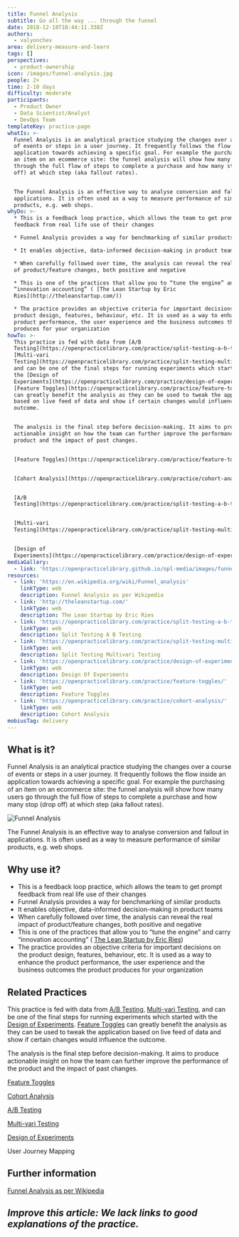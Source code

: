 ```yaml
---
title: Funnel Analysis
subtitle: Go all the way ... through the funnel
date: 2018-12-18T18:44:11.338Z
authors:
  - valyonchev
area: delivery-measure-and-learn
tags: []
perspectives:
  - product-ownership
icon: /images/funnel-analysis.jpg
people: 2+
time: 2-10 days
difficulty: moderate
participants:
  - Product Owner
  - Data Scientist/Analyst
  - DevOps Team
templateKey: practice-page
whatIs: >-
  Funnel Analysis is an analytical practice studying the changes over a course
  of events or steps in a user journey. It frequently follows the flow inside an
  application towards achieving a specific goal. For example the purchasing of
  an item on an ecommerce site: the funnel analysis will show how many users go
  through the full flow of steps to complete a purchase and how many stop (drop
  off) at which step (aka fallout rates).


  The Funnel Analysis is an effective way to analyse conversion and fallout in
  applications. It is often used as a way to measure performance of similar
  products, e.g. web shops.
whyDo: >-
  * This is a feedback loop practice, which allows the team to get prompt
  feedback from real life use of their changes

  * Funnel Analysis provides a way for benchmarking of similar products

  * It enables objective, data-informed decision-making in product teams

  * When carefully followed over time, the analysis can reveal the real impact
  of product/feature changes, both positive and negative

  * This is one of the practices that allow you to “tune the engine” and carry
  “innovation accounting” ( [The Lean Startup by Eric
  Ries](http://theleanstartup.com/))

  * The practice provides an objective criteria for important decisions on the
  product design, features, behaviour, etc. It is used as a way to enhance the
  product performance, the user experience and the business outcomes the product
  produces for your organization
howTo: >-
  This practice is fed with data from [A/B
  Testing](https://openpracticelibrary.com/practice/split-testing-a-b-testing/),
  [Multi-vari
  Testing](https://openpracticelibrary.com/practice/split-testing-multivari-testing/),
  and can be one of the final steps for running experiments which started with
  the [Design of
  Experiments](https://openpracticelibrary.com/practice/design-of-experiments/).
  [Feature Toggles](https://openpracticelibrary.com/practice/feature-toggles/)
  can greatly benefit the analysis as they can be used to tweak the application
  based on live feed of data and show if certain changes would influence the
  outcome.


  The analysis is the final step before decision-making. It aims to produce
  actionable insight on how the team can further improve the performance of the
  product and the impact of past changes.


  [Feature Toggles](https://openpracticelibrary.com/practice/feature-toggles/)


  [Cohort Analysis](https://openpracticelibrary.com/practice/cohort-analysis/)


  [A/B
  Testing](https://openpracticelibrary.com/practice/split-testing-a-b-testing/)


  [Multi-vari
  Testing](https://openpracticelibrary.com/practice/split-testing-multivari-testing/)


  [Design of
  Experiments](https://openpracticelibrary.com/practice/design-of-experiments/)
mediaGallery:
  - link: 'https://openpracticelibrary.github.io/opl-media/images/funnel-analysis.jpg'
resources:
  - link: 'https://en.wikipedia.org/wiki/Funnel_analysis'
    linkType: web
    description: Funnel Analysis as per Wikipedia
  - link: 'http://theleanstartup.com/'
    linkType: web
    description: The Lean Startup by Eric Ries
  - link: 'https://openpracticelibrary.com/practice/split-testing-a-b-testing/'
    linkType: web
    description: Split Testing A B Testing
  - link: 'https://openpracticelibrary.com/practice/split-testing-multivari-testing/'
    linkType: web
    description: Split Testing Multivari Testing
  - link: 'https://openpracticelibrary.com/practice/design-of-experiments/'
    linkType: web
    description: Design Of Experiments
  - link: 'https://openpracticelibrary.com/practice/feature-toggles/'
    linkType: web
    description: Feature Toggles
  - link: 'https://openpracticelibrary.com/practice/cohort-analysis/'
    linkType: web
    description: Cohort Analysis
mobiusTag: delivery
---
```

## What is it?

Funnel Analysis is an analytical practice studying the changes over a course of events or steps in a user journey. It frequently follows the flow inside an application towards achieving a specific goal. For example the purchasing of an item on an ecommerce site: the funnel analysis will show how many users go through the full flow of steps to complete a purchase and how many stop (drop off) at which step (aka fallout rates).

![Funnel Analysis](/images/funnel-analysis.jpg "Funnel Analysis")

The Funnel Analysis is an effective way to analyse conversion and fallout in applications. It is often used as a way to measure performance of similar products, e.g. web shops.

## Why use it?

* This is a feedback loop practice, which allows the team to get prompt feedback from real life use of their changes
* Funnel Analysis provides a way for benchmarking of similar products
* It enables objective, data-informed decision-making in product teams
* When carefully followed over time, the analysis can reveal the real impact of product/feature changes, both positive and negative
* This is one of the practices that allow you to “tune the engine” and carry “innovation accounting” ( [The Lean Startup by Eric Ries](http://theleanstartup.com/))
* The practice provides an objective criteria for important decisions on the product design, features, behaviour, etc. It is used as a way to enhance the product performance, the user experience and the business outcomes the product produces for your organization

## Related Practices

This practice is fed with data from [A/B Testing](https://openpracticelibrary.com/practice/split-testing-a-b-testing/), [Multi-vari Testing](https://openpracticelibrary.com/practice/split-testing-multivari-testing/), and can be one of the final steps for running experiments which started with the [Design of Experiments](https://openpracticelibrary.com/practice/design-of-experiments/). [Feature Toggles](https://openpracticelibrary.com/practice/feature-toggles/) can greatly benefit the analysis as they can be used to tweak the application based on live feed of data and show if certain changes would influence the outcome.

The analysis is the final step before decision-making. It aims to produce actionable insight on how the team can further improve the performance of the product and the impact of past changes.

[Feature Toggles](https://openpracticelibrary.com/practice/feature-toggles/)

[Cohort Analysis](https://openpracticelibrary.com/practice/cohort-analysis/)

[A/B Testing](https://openpracticelibrary.com/practice/split-testing-a-b-testing/)

[Multi-vari Testing](https://openpracticelibrary.com/practice/split-testing-multivari-testing/)

[Design of Experiments](https://openpracticelibrary.com/practice/design-of-experiments/)

User Journey Mapping

## Further information

[Funnel Analysis as per Wikipedia](https://en.wikipedia.org/wiki/Funnel_analysis)

## _**Improve this article:** We lack links to good explanations of the practice._
